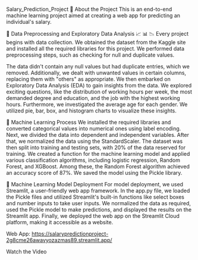 Salary_Prediction_Project
📌 About the Project
This is an end-to-end machine learning project aimed at creating a web app for predicting an individual's salary.

📌 Data Preprocessing and Exploratory Data Analysis 📈 📊 📉
Every project begins with data collection. We obtained the dataset from the Kaggle site and installed all the required libraries for this project. We performed data preprocessing steps, such as checking for null and duplicate values.

The data didn't contain any null values but had duplicate entries, which we removed. Additionally, we dealt with unwanted values in certain columns, replacing them with "others" as appropriate. We then embarked on Exploratory Data Analysis (EDA) to gain insights from the data. We explored exciting questions, like the distribution of working hours per week, the most demanded degree and education, and the job with the highest working hours. Furthermore, we investigated the average age for each gender. We utilized pie, bar, box, and histogram charts to visualize these insights.

📌 Machine Learning Process
We installed the required libraries and converted categorical values into numerical ones using label encoding. Next, we divided the data into dependent and independent variables. After that, we normalized the data using the StandardScaler. The dataset was then split into training and testing sets, with 20% of the data reserved for training. We created a function for the machine learning model and applied various classification algorithms, including logistic regression, Random Forest, and XGBoost. Among these, the Random Forest algorithm achieved an accuracy score of 87%. We saved the model using the Pickle library.

📌 Machine Learning Model Deployment
For model deployment, we used Streamlit, a user-friendly web app framework. In the app.py file, we loaded the Pickle files and utilized Streamlit's built-in functions like select boxes and number inputs to take user inputs. We normalized the data as required, used the Pickle model to make predictions, and displayed the results on the Streamlit app. Finally, we deployed the web app on the Streamlit Cloud platform, making it accessible as a website.

Web App: https://salarypredictionproject-2g8cme26awavyozazmas89.streamlit.app/

Watch the Video
